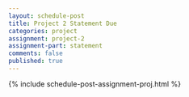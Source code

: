 ```yaml
---
layout: schedule-post
title: Project 2 Statement Due
categories: project
assignment: project-2
assignment-part: statement
comments: false
published: true
---
```

{% include schedule-post-assignment-proj.html %}